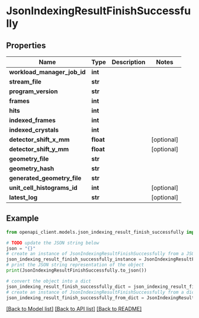 # JsonIndexingResultFinishSuccessfully


## Properties

Name | Type | Description | Notes
------------ | ------------- | ------------- | -------------
**workload_manager_job_id** | **int** |  | 
**stream_file** | **str** |  | 
**program_version** | **str** |  | 
**frames** | **int** |  | 
**hits** | **int** |  | 
**indexed_frames** | **int** |  | 
**indexed_crystals** | **int** |  | 
**detector_shift_x_mm** | **float** |  | [optional] 
**detector_shift_y_mm** | **float** |  | [optional] 
**geometry_file** | **str** |  | 
**geometry_hash** | **str** |  | 
**generated_geometry_file** | **str** |  | 
**unit_cell_histograms_id** | **int** |  | [optional] 
**latest_log** | **str** |  | [optional] 

## Example

```python
from openapi_client.models.json_indexing_result_finish_successfully import JsonIndexingResultFinishSuccessfully

# TODO update the JSON string below
json = "{}"
# create an instance of JsonIndexingResultFinishSuccessfully from a JSON string
json_indexing_result_finish_successfully_instance = JsonIndexingResultFinishSuccessfully.from_json(json)
# print the JSON string representation of the object
print(JsonIndexingResultFinishSuccessfully.to_json())

# convert the object into a dict
json_indexing_result_finish_successfully_dict = json_indexing_result_finish_successfully_instance.to_dict()
# create an instance of JsonIndexingResultFinishSuccessfully from a dict
json_indexing_result_finish_successfully_from_dict = JsonIndexingResultFinishSuccessfully.from_dict(json_indexing_result_finish_successfully_dict)
```
[[Back to Model list]](../README.md#documentation-for-models) [[Back to API list]](../README.md#documentation-for-api-endpoints) [[Back to README]](../README.md)


